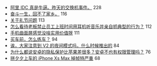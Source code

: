 - [阿里 IDC 真是牛逼。昨天的交换机事件。](https://www.v2ex.com/t/604675) 228
- [奋斗一生，回不了家乡。](https://www.v2ex.com/t/604617) 116
- [关于礼节问题](https://www.v2ex.com/t/604631) 113
- [怎么看待老板禁止员工上班时间用耳机听音乐并亲自抓典型的行为？](https://www.v2ex.com/t/604640) 112
- [手机曲面屏感觉没啥实用价值呀](https://www.v2ex.com/t/604623) 111
- [买车前，怎么练车？](https://www.v2ex.com/t/604716) 94
- [诶，大家注意到 V2 的夜间模式吗，什么时候推出的](https://www.v2ex.com/t/604632) 84
- [为什么都说安卓的隐私保护比苹果差很多？安卓不也有权限管理吗？](https://www.v2ex.com/t/604713) 76
- [拼夕夕上车的 iPhone Xs Max 掉帧特严重](https://www.v2ex.com/t/604625) 68
